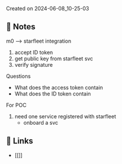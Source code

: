 Created on 2024-06-08_10-25-03

## 📔 Notes

m0 --> starfleet integration
1. accept ID token
2. get public key from starfleet svc
3. verify signature

Questions
- What does the access token contain
- What does the ID token contain

For POC
1. need one service registered with starfleet
    - onboard a svc

## 🔗 Links

- [[]]